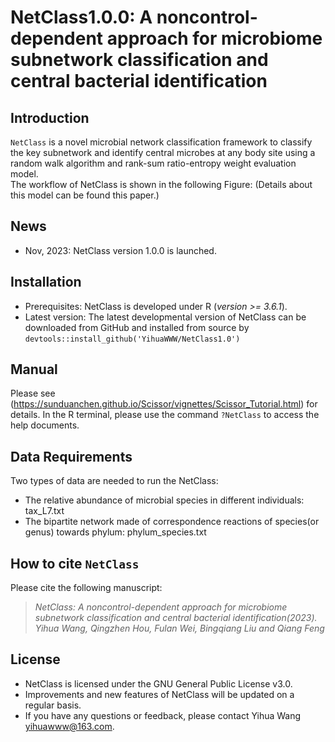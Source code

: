 # NetClass1.0.0: A noncontrol-dependent approach for microbiome subnetwork classification and central bacterial identification
## Introduction
`NetClass` is a novel microbial network classification framework to classify the key subnetwork and identify central microbes at any body site using a random walk algorithm and rank-sum ratio-entropy weight evaluation model. <br>
The workflow of NetClass is shown in the following Figure: (Details about this model can be found this paper.)
## News
- Nov, 2023: NetClass version 1.0.0 is launched.
## Installation
- Prerequisites: NetClass is developed under R (*version >= 3.6.1*).
- Latest version: The latest developmental version of NetClass can be downloaded from GitHub and installed from source by `devtools::install_github('YihuaWWW/NetClass1.0')`
## Manual
Please see (https://sunduanchen.github.io/Scissor/vignettes/Scissor_Tutorial.html) for details. In the R terminal, please use the command `?NetClass` to access the help documents.

## Data Requirements
Two types of data are needed to run the NetClass:

- The relative abundance of microbial species in different individuals: tax_L7.txt
- The bipartite network made of correspondence reactions of species(or genus) towards phylum: phylum_species.txt 

## How to cite `NetClass`
Please cite the following manuscript:
> *NetClass: A noncontrol-dependent approach for microbiome subnetwork classification and central bacterial identification(2023).<br>* *Yihua Wang, Qingzhen Hou, Fulan Wei, Bingqiang Liu and Qiang Feng*
## License
- NetClass is licensed under the GNU General Public License v3.0.
- Improvements and new features of NetClass will be updated on a regular basis.
- If you have any questions or feedback, please contact Yihua Wang yihuawww@163.com.
